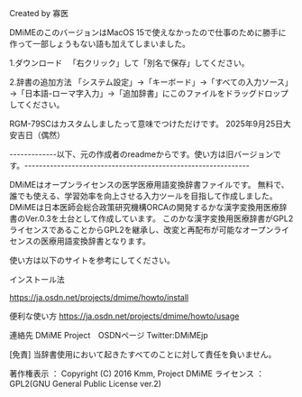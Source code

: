 
Created by 寡医

DMiMEのこのバージョンはMacOS 15で使えなかったので仕事のために勝手に作って一部しょうもない語も加えてしまいました。

1.ダウンロード
　「右クリック」して「別名で保存」してください。

2.辞書の追加方法
 「システム設定」→「キーボード」→「すべての入力ソース」→「日本語-ローマ字入力」→「追加辞書」にこのファイルをドラッグドロップしてください。

RGM-79SCはカスタムしましたって意味でつけただけです。
2025年9月25日大安吉日（偶然）


-------------以下、元の作成者のreadmeからです。使い方は旧バージョンです。--------------------------------------------------------------

 DMiMEはオープンライセンスの医学医療用語変換辞書ファイルです。
無料で、誰でも使える、学習効率を向上させる入力ツールを目指して作成しました。
DMiMEは日本医師会総合政策研究機構ORCAの開発するかな漢字変換用医療辞書のVer.0.3を土台として作成しています。
このかな漢字変換用医療辞書がGPL2ライセンスであることからGPL2を継承し、改変と再配布が可能なオープンライセンスの医療用語変換辞書となります。


 使い方は以下のサイトを参考にしてください。



インストール法

https://ja.osdn.net/projects/dmime/howto/install

便利な使い方
https://ja.osdn.net/projects/dmime/howto/usage






連絡先
DMiME Project　OSDNページ
Twitter:DMiMEjp


[免責]
当辞書使用において起きたすべてのことに対して責任を負いません。


著作権表示 ： Copyright (C) 2016 Kmm, Project DMiME
ライセンス ： GPL2(GNU General Public License ver.2)
